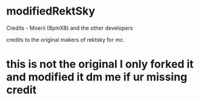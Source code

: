 # modifiedRektSky
Credits - Moerii (8pmX8) and the other developers

credits to the original makers of rektsky for mc. 
# this is not the original I only forked it and modified it dm me if ur missing credit
